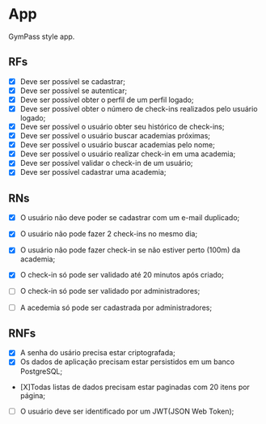 # App

GymPass style app.

## RFs

- [X] Deve ser possível se cadastrar;
- [X] Deve ser possível se autenticar;
- [X] Deve ser possível obter o perfil de um perfil logado;
- [X] Deve ser possível obter o número de check-ins realizados pelo usuário logado;
- [X] Deve ser possível o usuário obter seu histórico de check-ins;
- [X] Deve ser possível o usuário buscar academias próximas;
- [X] Deve ser possível o usuário buscar academias pelo nome;
- [X] Deve ser possível o usuário realizar check-in em uma academia;
- [X] Deve ser possível validar o check-in de um usuário;
- [X] Deve ser possível cadastrar uma academia;

## RNs

- [X] O usuário não deve poder se cadastrar com um e-mail duplicado;
- [X] O usuário não pode fazer 2 check-ins no mesmo dia;
- [X] O usuário não pode fazer check-in se não estiver perto (100m) da academia;
- [X] O check-in só pode ser validado até 20 minutos após criado;
- [ ] O check-in só pode ser validado por administradores;
- [ ] A acedemia só pode ser cadastrada por administradores;



## RNFs

- [X] A senha do usário precisa estar criptografada;
- [X] Os dados de aplicação precisam estar persistidos em um banco PostgreSQL;
- [X]Todas listas de dados precisam estar paginadas com 20 itens por página;
- [ ] O usuário deve ser identificado por um JWT(JSON Web Token);
